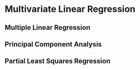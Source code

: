 # Multivariate Linear Regression
## Multiple Linear Regression  
## Principal Component Analysis  
## Partial Least Squares Regression  
